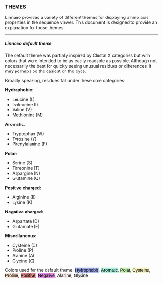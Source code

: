 ### THEMES

Linnaeo provides a variety of different themes for displaying amino acid properties in the sequence viewer. This document is designed to provide an explanation for those themes. 

---
##### Linnaeo default theme

The default theme was partially inspired by Clustal X categories but with colors that were intended to be as easily readable as possible. Although not necessarily the best for quickly seeing unusual residues or differences, it may perhaps be the easiest on the eyes. 

Broadly speaking, residues fall under these core categories:

**Hydrophobic:**
* Leucine (L)
* Isoleucine (I)
* Valine (V)
* Methionine (M)

**Aromatic:**
* Tryptophan (W)
* Tyrosine (Y)
* Phenylalanine (F) 

**Polar:**
* Serine (S)
* Threonine (T)
* Aspargine (N)
* Glutamine (Q)

**Positive charged:**
* Arginine (R)
* Lysine (K)

**Negative charged:**
* Aspartate (D)
* Glutamate (E)

**Miscellaneous:**
* Cysteine (C)
* Proline (P)
* Alanine (A)
* Glycine (G)

Colors used for the default theme: 
<span style="font-family:sans-serif; background-color: #97a4e8; color: #000000">Hydrophobic</span>, 
<span style="font-family:sans-serif; background-color: #a0edd8; color: #000000">Aromatic</span>, 
<span style="font-family:sans-serif; background-color: #bef1ac; color: #000000">Polar</span>, 
<span style="font-family:sans-serif; background-color: #f4f2ba; color: #000000">Cysteine</span>, 
<span style="font-family:sans-serif; background-color: #f6decc; color: #000000">Proline</span>, 
<span style="font-family:sans-serif; background-color: #db8a8b; color: #000000">Positive</span>, 
<span style="font-family:sans-serif; background-color: #e190e2; color: #000000">Negative</span>, 
<span style="font-family:sans-serif; background-color: #f7edec; color: #000000">Alanine</span>, 
<span style="font-family:sans-serif; background-color: #efefef; color: #000000">Glycine</span>

